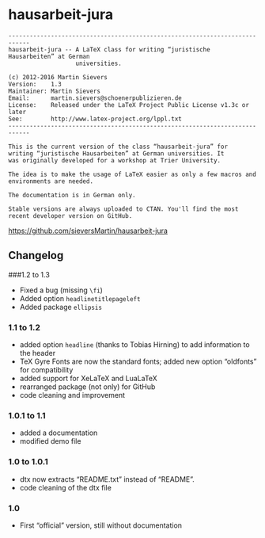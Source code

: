 # hausarbeit-jura
```
----------------------------------------------------------------------------
hausarbeit-jura -- A LaTeX class for writing “juristische Hausarbeiten” at German 
                   universities.
            
(c) 2012-2016 Martin Sievers
Version:    1.3        
Maintainer: Martin Sievers
Email:      martin.sievers@schoenerpublizieren.de
License:    Released under the LaTeX Project Public License v1.3c or later
See:        http://www.latex-project.org/lppl.txt
----------------------------------------------------------------------------

This is the current version of the class “hausarbeit-jura” for 
writing “juristische Hausarbeiten” at German universities. It 
was originally developed for a workshop at Trier University.

The idea is to make the usage of LaTeX easier as only a few macros and 
environments are needed.

The documentation is in German only.

Stable versions are always uploaded to CTAN. You'll find the most recent developer version on GitHub.
```

https://github.com/sieversMartin/hausarbeit-jura


## Changelog

###1.2 to 1.3

* Fixed a bug (missing ``\fi``)
* Added option ``headlinetitlepageleft``
* Added package ``ellipsis``


### 1.1 to 1.2

* added option `headline` (thanks to Tobias Hirning) to add information to the header
* TeX Gyre Fonts are now the standard fonts; added new option “oldfonts” for compatibility
* added support for XeLaTeX and LuaLaTeX
* rearranged package (not only) for GitHub
* code cleaning and improvement


### 1.0.1 to 1.1

* added a documentation
* modified demo file

### 1.0 to 1.0.1

* dtx now extracts “README.txt” instead of “README”.
* code cleaning of the dtx file

### 1.0

* First “official” version, still without documentation


